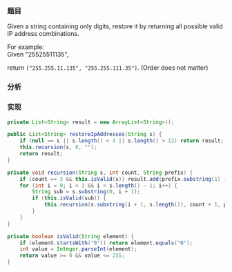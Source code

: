 ### 题目

Given a string containing only digits, restore it by returning all possible valid IP address combinations.

For example:  
Given "25525511135",

return `["255.255.11.135", "255.255.111.35"]`. (Order does not matter)

### 分析

### 实现

```java
private List<String> result = new ArrayList<String>();

public List<String> restoreIpAddresses(String s) {
    if (null == s || s.length() < 4 || s.length() > 12) return result;
    this.recursion(s, 0, "");
    return result;
}

private void recursion(String s, int count, String prefix) {
    if (count == 3 && this.isValid(s)) result.add(prefix.substring(1) + "." + s);
    for (int i = 0; i < 3 && i < s.length() - 1; i++) {
        String sub = s.substring(0, i + 1);
        if (this.isValid(sub)) {
            this.recursion(s.substring(i + 1, s.length()), count + 1, prefix + "." + sub);
        }
    }
}

private boolean isValid(String element) {
    if (element.startsWith("0")) return element.equals("0");
    int value = Integer.parseInt(element);
    return value >= 0 && value <= 255;
}
```